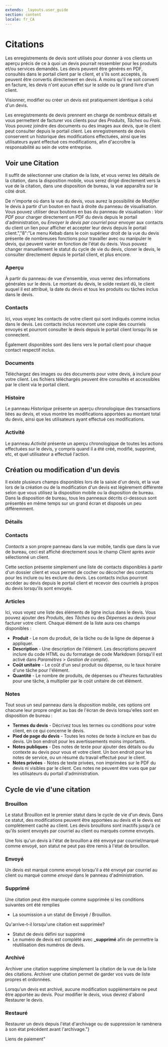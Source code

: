 ```yaml
---
extends: _layouts.user_guide
section: content
locale: fr_CA
---
```


# Citations

Les enregistrements de devis sont utilisés pour donner à vos clients un aperçu précis de ce à quoi un devis pourrait ressembler pour les produits et/ou services demandés. Les devis peuvent être générés en PDF, consultés dans le portail client par le client, et s'ils sont acceptés, ils peuvent être convertis directement en devis. À moins qu'il ne soit converti en facture, les devis n'ont aucun effet sur le solde ou le grand livre d'un client.

Visionner, modifier ou créer un devis est pratiquement identique à celui d'un devis.

Les enregistrements de devis prennent en charge de nombreux détails et vous permettent de facturer vos clients pour des *Produits*, *Tâches* ou *Frais*. Vous pouvez joindre des documents ou des images aux devis, que le client peut consulter depuis le portail client. Les enregistrements de devis conservent un historique des modifications effectuées, ainsi que les utilisateurs ayant effectué ces modifications, afin d'accroître la responsabilité au sein de votre entreprise.

## Voir une Citation

Il suffit de sélectionner une citation de la liste, et vous verrez les détails de la citation, dans la disposition mobile, vous serez dirigé directement vers la vue de la citation, dans une disposition de bureau, la vue apparaîtra sur le côté droit.

De n'importe où dans la vue du devis, vous aurez la possibilité de *Modifier* le devis à partir d'un bouton en haut à droite du panneau de visualisation. Vous pouvez utiliser deux boutons en bas du panneau de visualisation : *Voir PDF* pour charger directement un PDF du devis depuis le portail d'administration, ou *Envoyer le devis par courriel* pour envoyer aux contacts du client un lien pour afficher et accepter leur devis depuis le portail client.","8":"Le menu Kebab dans le coin supérieur droit de la vue du devis présente de nombreuses fonctions pour travailler avec ou manipuler le devis, qui peuvent varier en fonction de l'état du devis. Vous pouvez changer manuellement le statut du cycle de vie du devis, cloner le devis, le consulter directement depuis le portail client, et plus encore.

### Aperçu

À partir du panneau de vue d'ensemble, vous verrez des informations générales sur le devis. Le montant du devis, le solde restant dû, le client auquel il est attribué, la date du devis et tous les produits ou tâches inclus dans le devis.

### Contacts

Ici, vous voyez les contacts de votre client qui sont indiqués comme inclus dans le devis. Les contacts inclus recevront une copie des courriels envoyés et pourront consulter le devis depuis le portail client lorsqu'ils se connectent.

Également disponibles sont des liens vers le portail client pour chaque contact respectif inclus.

### Documents

Téléchargez des images ou des documents pour votre devis, à inclure pour votre client. Les fichiers téléchargés peuvent être consultés et accessibles par le client via le portail client.

### Histoire

Le panneau *Historique* présente un aperçu chronologique des transactions liées au devis, et vous montre les modifications apportées au montant total du devis, ainsi que les utilisateurs ayant effectué ces modifications.

### Activité

Le panneau *Activité* présente un aperçu chronologique de toutes les actions effectuées sur le devis, y compris quand il a été créé, modifié, supprimé, etc, et quel utilisateur a effectué l'action.

## Création ou modification d'un devis

Il existe plusieurs champs disponibles lors de la saisie d'un devis, et la vue lors de la création ou de la modification d'un devis est légèrement différente selon que vous utilisez la disposition mobile ou la disposition de bureau. Dans la disposition de bureau, tous les panneaux décrits ci-dessous sont présentés en même temps sur un grand écran et disposés un peu différemment.

### Détails

### Contacts

*Contacts* a son propre panneau dans la vue mobile, tandis que dans la vue de bureau, ceci est affiché directement sous le champ *Client* après avoir sélectionné un client.

Cette section présente simplement une liste de contacts disponibles à partir d'un dossier client et vous permet de cocher ou décocher des contacts pour les inclure ou les exclure du devis. Les contacts inclus pourront accéder au devis depuis le portail client et recevoir des courriels à propos du devis lorsqu'ils sont envoyés.

### Articles

Ici, vous voyez une liste des éléments de ligne inclus dans le devis. Vous pouvez ajouter des *Produits*, des *Tâches* ou des *Dépenses* au devis pour facturer votre client. Chaque élément de la liste aura ces champs disponibles :

* **Produit** - Le nom du produit, de la tâche ou de la ligne de dépense à appliquer.
* **Description** - Une description de l'élément. Les descriptions peuvent inclure du code HTML ou du formatage de code Markdown (lorsqu'il est activé dans *Paramètres* > *Gestion de compte*).
* **Coût unitaire** - Le coût d'un seul produit ou dépense, ou le taux horaire d'une tâche pour l'élément.
* **Quantité** - Le nombre de produits, de dépenses ou d'heures facturables pour une tâche, à multiplier par le coût unitaire de cet élément.

### Notes

Tout sous un seul panneau dans la disposition mobile, ces options ont chacune leur propre onglet au bas de l'écran de devis lorsqu'elles sont en disposition de bureau :

* **Termes du devis** - Décrivez tous les termes ou conditions pour votre client, en ce qui concerne le devis.
* **Pied de page du devis** - Toutes les notes de texte à inclure en bas du devis.  Un bon endroit pour les avertissements moins importants.
* **Notes publiques** - Des notes de texte pour ajouter des détails ou du contexte au devis pour vous et votre client.  Un bon endroit pour les notes de service, ou un résumé du travail effectué pour le client.
* **Notes privées** - Notes de texte privées, non imprimées sur le PDF du devis ni visibles par le client.  Ces notes ne peuvent être vues que par les utilisateurs du portail d'administration.

## Cycle de vie d'une citation

### Brouillon

Le statut Brouillon est le premier statut dans le cycle de vie d'un devis. Dans ce statut, des modifications peuvent être apportées au devis et le devis est complètement caché au client. Les devis brouillons sont inactifs jusqu'à ce qu'ils soient envoyés par courriel au client ou marqués comme envoyés.

<x-warning>
Une fois qu'un devis à l'état de brouillon a été envoyé par courriel/marqué comme envoyé, son statut ne peut pas être remis à l'état de brouillon.
</x-warning>

### Envoyé

Un devis est marqué comme envoyé lorsqu'il a été envoyé par courriel au client ou marqué comme *envoyé* dans le panneau d'administration.

### Supprimé

Une citation peut être marquée comme supprimée si les conditions suivantes ont été remplies

* La soumission a un statut de Envoyé / Brouillon.

Qu'arrive-t-il lorsqu'une citation est supprimée?

* Statut de devis défini sur supprimé
* Le numéro de devis est complété avec **_supprimé** afin de permettre la réutilisation des numéros de devis.

### Archivé

Archiver une citation supprime simplement la citation de la vue de la liste des citations. Archiver une citation permet de garder vos vues de liste propres et ordonnées.

<x-warning>
Lorsqu'un devis est archivé, aucune modification supplémentaire ne peut être apportée au devis. Pour modifier le devis, vous devrez d'abord Restaurer le devis.
</x-warning>

### Restauré

Restaurer un devis depuis l'état d'archivage ou de suppression le ramènera à son état précédent avant l'archivage."}

<x-next url=/fr_CA/payment-links>Liens de paiement</x-next>"

